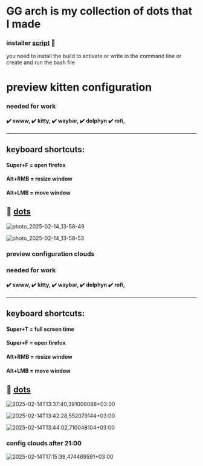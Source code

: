
# GG arch is my collection of dots that I made

### installer [script](install_script.sh) 📁
you need to install the build to activate or write in the command line or create and run the bash file 
# preview kitten configuration

### needed for work
#### ✔️ swww, ✔️ kitty, ✔️ waybar, ✔️ dolphyn ✔️ rofi,
------------------------------------------------------

  
## keyboard shortcuts: 
#### Super+F = open firefox
#### Alt+RMB = resize window
#### Alt+LMB = move window


## 📁 [dots](config)

![photo_2025-02-14_13-58-49](https://github.com/user-attachments/assets/b83c17bc-0177-4055-a60f-3300b0355e62)

![photo_2025-02-14_13-58-53](https://github.com/user-attachments/assets/9885ac44-7af4-4945-9c5a-e53d36da25ea)


### preview configuration clouds

### needed for work
#### ✔️ swww, ✔️ kitty, ✔️ waybar, ✔️ dolphyn ✔️ rofi,
------------------------------------------------------


## keyboard shortcuts: 
#### Super+T = full screen time
#### Super+F = open firefox
#### Alt+RMB = resize window
#### Alt+LMB = move window


## 📁 [dots](config_cloud)

![2025-02-14T13:37:40,391008088+03:00](https://github.com/user-attachments/assets/1e0c909c-da03-46f5-8687-3f5c238397c1)

![2025-02-14T13:42:28,552079144+03:00](https://github.com/user-attachments/assets/4deb93c6-81ec-4587-954d-9c2382cf18eb)

![2025-02-14T13:44:02,710048104+03:00](https://github.com/user-attachments/assets/caac360e-331d-4245-9d80-026253a2fd0e)

### config clouds after 21:00 

![2025-02-14T17:15:39,474469591+03:00](https://github.com/user-attachments/assets/ba951485-6e06-4d31-a519-8ab64aedf2f6)

</details>
